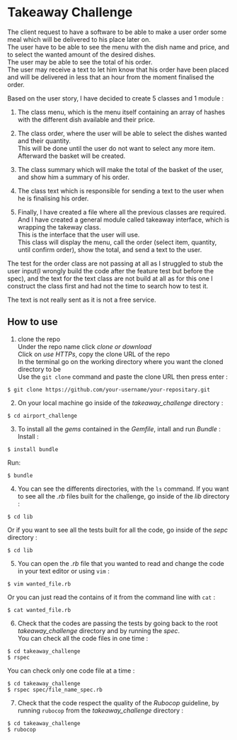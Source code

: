 # Takeaway Challenge #

The client request to have a software to be able to make a user order some meal which will be delivered to his place later on.<br/>
The user have to be able to see the menu with the dish name and price, and to select the wanted amount of the desired dishes.<br/>
The user may be able to see the total of his order.<br/>
The user may receive a text to let him know that his order have been placed and will be delivered in less that an hour from the moment finalised the order.<br/>

Based on the user story, I have decided to create 5 classes and 1 module :<br/>

1. The class menu, which is the menu itself containing an array of hashes with the different dish available and their price.<br/>

2. The class order, where the user will be able to select the dishes wanted and their quantity.<br/>
This will be done until the user do not want to select any more item.<br/>
Afterward the basket will be created.<br/>

3. The class summary which will make the total of the basket of the user, and show him a summary of his order.<br/>

4. The class text which is responsible for sending a text to the user when he is finalising his order.<br/>

5. Finally, I have created a file where all the previous classes are required. And I have created a general module called takeaway interface, which is wrapping the takeway class.<br/>
This is the interface that the user will use.<br/>
This class will display the menu, call the order (select item, quantity, until confirm order), show the total, and send a text to the user.<br/>

The test for the order class are not passing at all as I struggled to stub the user input(I wrongly build the code after the feature test but before the spec), and the text for the text class are not build at all as for this one I construct the class first and had not the time to search how to test it.

The text is not really sent as it is not a free service.

## How to use ##

1. clone the repo<br/>
Under the repo name click *clone or download*<br/>
Click on *use HTTPs*, copy the clone URL of the repo<br/>
In the terminal go on the working directory where you want the cloned directory to be<br/>
Use the `git clone` command and paste the clone URL then press enter :

```shell
$ git clone https://github.com/your-username/your-repositary.git
```

2. On your local machine go inside of the *takeaway_challenge* directory :

```shell
$ cd airport_challenge
```
3. To install all the *gems* contained in the *Gemfile*, intall and run *Bundle* :
Install :

```shell
$ install bundle
```
Run:

```shell
$ bundle
```

4. You can see the differents directories, with the `ls` command. If you want to see all the *.rb* files built for the challenge, go inside of the *lib* directory :

```shell
$ cd lib
```
Or if you want to see all the tests built for all the code, go inside of the *sepc* directory :

```shell
$ cd lib
```

5. You can open the *.rb* file that you wanted to read and change the code in your text editor or using `vim` :

```shell
$ vim wanted_file.rb
```
Or you can just read the contains of it from the command line with `cat` :

```shell
$ cat wanted_file.rb
```
6. Check that the codes are passing the tests by going back to the root *takeaway_challenge* directory and by running the *spec*.<br/>
You can check all the code files in one time :

```shell
$ cd takeaway_challenge
$ rspec
```
You can check only one code file at a time :

```shell
$ cd takeaway_challenge
$ rspec spec/file_name_spec.rb
```

7. Check that the code respect the quality of the *Rubocop* guideline, by running `rubocop` from the *takeaway_challenge* directory :

```shell
$ cd takeaway_challenge
$ rubocop
```
